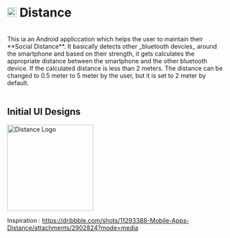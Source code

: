 # <img src="https://user-images.githubusercontent.com/47178038/139073563-33f0d3b5-ca76-4ab1-833b-40827a6906b3.png" alt="Distance Logo" width="22" height="22"/> Distance
<br>
This ia an Android appliccation which helps the user to maintain their **Social Distance**. It basically detects other _bluetooth devcies_ around the smartphone and based on their strength, it gets calculates the appropriate distance between the smartphone and the other bluetooth device. If the calculated distance is less than 2 meters. The distance can be changed to 0.5 meter to 5 meter by the user, but it is set to 2 meter by default.
<br>
<br>

## Initial UI Designs

<img src="https://user-images.githubusercontent.com/47178038/139085688-fa156d71-36f6-45d3-b00f-53acd610029b.png" alt="Distance Logo" width="200"/>

Inspiration : https://dribbble.com/shots/11293388-Mobile-Apps-Distance/attachments/2902824?mode=media
